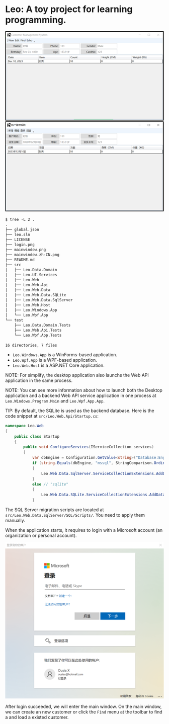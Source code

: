 ﻿# Leo: A toy project for learning programming.
![](mainwindow.png)
![](mainwindow.zh-CN.png)

```console
$ tree -L 2 .
.
├── global.json
├── leo.sln
├── LICENSE
├── login.png
├── mainwindow.png
├── mainwindow.zh-CN.png
├── README.md
├── src
│   ├── Leo.Data.Domain
│   ├── Leo.UI.Services
│   ├── Leo.Web
│   ├── Leo.Web.Api
│   ├── Leo.Web.Data
│   ├── Leo.Web.Data.SQLite
│   ├── Leo.Web.Data.SqlServer
│   ├── Leo.Web.Host
│   ├── Leo.Windows.App
│   └── Leo.Wpf.App
└── test
    ├── Leo.Data.Domain.Tests
    ├── Leo.Web.Api.Tests
    └── Leo.Wpf.App.Tests

16 directories, 7 files
```

* `Leo.Windows.App` is a WinForms-based application.
* `Leo.Wpf.App` is a WPF-based application.
* `Leo.Web.Host` is a ASP.NET Core application.

NOTE: For simplify, the desktop application also launchs the Web API application in the same process.

NOTE: You can see more information about how to launch both the Desktop application and a backend Web API service application in one process at `Leo.Windows.Program.Main` and `Leo.Wpf.App.App`.

TIP: By default, the SQLite is used as the backend database. Here is the code snippet at `src/Leo.Web.Api/Startup.cs`:

```cs
namespace Leo.Web
{
    public class Startup
    {
        public void ConfigureServices(IServiceCollection services)
        {
            var dbEngine = Configuration.GetValue<string>("Database:Engine");
            if (string.Equals(dbEngine, "mssql", StringComparison.OrdinalIgnoreCase))
            {
                Leo.Web.Data.SqlServer.ServiceCollectionExtensions.AddDataServices(services);
            }
            else // "sqlite"
            {
                Leo.Web.Data.SQLite.ServiceCollectionExtensions.AddDataServices(services);
            }
```

The SQL Server migration scripts are located at `src/Leo.Web.Data.SqlServer/SQL/Scripts/`. You need to apply them manually.

When the application starts, it requires to login with a Microsoft account (an organization or personal account).

![](login.png)

After login succeeded, we will enter the main window. On the main window, we can create an new customer or click the `Find` menu at the toolbar to find a and load a existed customer.